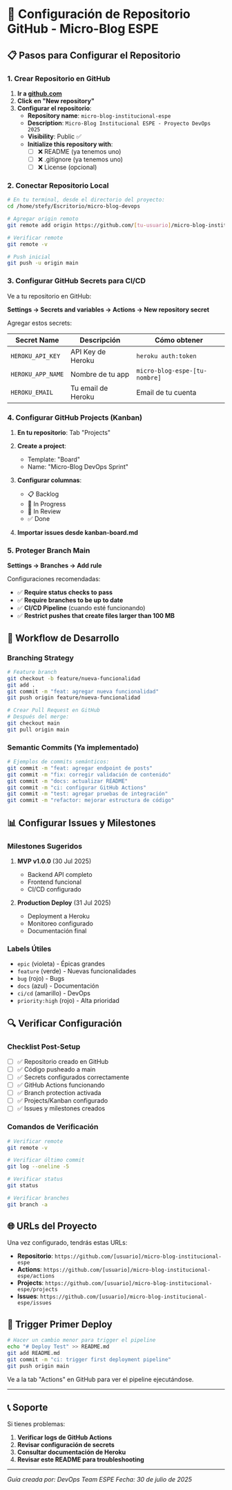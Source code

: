 # 🔧 Configuración de Repositorio GitHub - Micro-Blog ESPE

## 📋 Pasos para Configurar el Repositorio

### 1. Crear Repositorio en GitHub

1. **Ir a [github.com](https://github.com)**
2. **Click en "New repository"**
3. **Configurar el repositorio**:
   - **Repository name**: `micro-blog-institucional-espe`
   - **Description**: `Micro-Blog Institucional ESPE - Proyecto DevOps 2025`
   - **Visibility**: Public ✅
   - **Initialize this repository with**: 
     - [ ] ❌ README (ya tenemos uno)
     - [ ] ❌ .gitignore (ya tenemos uno)
     - [ ] ❌ License (opcional)

### 2. Conectar Repositorio Local

```bash
# En tu terminal, desde el directorio del proyecto:
cd /home/stefy/Escritorio/micro-blog-devops

# Agregar origin remoto
git remote add origin https://github.com/[tu-usuario]/micro-blog-institucional-espe.git

# Verificar remote
git remote -v

# Push inicial
git push -u origin main
```

### 3. Configurar GitHub Secrets para CI/CD

Ve a tu repositorio en GitHub:

**Settings → Secrets and variables → Actions → New repository secret**

Agregar estos secrets:

| Secret Name | Descripción | Cómo obtener |
|-------------|-------------|--------------|
| `HEROKU_API_KEY` | API Key de Heroku | `heroku auth:token` |
| `HEROKU_APP_NAME` | Nombre de tu app | `micro-blog-espe-[tu-nombre]` |
| `HEROKU_EMAIL` | Tu email de Heroku | Email de tu cuenta |

### 4. Configurar GitHub Projects (Kanban)

1. **En tu repositorio**: Tab "Projects"
2. **Create a project**: 
   - Template: "Board"
   - Name: "Micro-Blog DevOps Sprint"
3. **Configurar columnas**:
   - 📋 Backlog
   - 🔄 In Progress  
   - 👀 In Review
   - ✅ Done

4. **Importar issues desde kanban-board.md**

### 5. Proteger Branch Main

**Settings → Branches → Add rule**

Configuraciones recomendadas:
- ✅ **Require status checks to pass**
- ✅ **Require branches to be up to date**
- ✅ **CI/CD Pipeline** (cuando esté funcionando)
- ✅ **Restrict pushes that create files larger than 100 MB**

## 🔄 Workflow de Desarrollo

### Branching Strategy

```bash
# Feature branch
git checkout -b feature/nueva-funcionalidad
git add .
git commit -m "feat: agregar nueva funcionalidad"
git push origin feature/nueva-funcionalidad

# Crear Pull Request en GitHub
# Después del merge:
git checkout main
git pull origin main
```

### Semantic Commits (Ya implementado)

```bash
# Ejemplos de commits semánticos:
git commit -m "feat: agregar endpoint de posts"
git commit -m "fix: corregir validación de contenido"
git commit -m "docs: actualizar README"
git commit -m "ci: configurar GitHub Actions"
git commit -m "test: agregar pruebas de integración"
git commit -m "refactor: mejorar estructura de código"
```

## 📊 Configurar Issues y Milestones

### Milestones Sugeridos

1. **MVP v1.0.0** (30 Jul 2025)
   - Backend API completo
   - Frontend funcional
   - CI/CD configurado

2. **Production Deploy** (31 Jul 2025)
   - Deployment a Heroku
   - Monitoreo configurado
   - Documentación final

### Labels Útiles

- `epic` (violeta) - Épicas grandes
- `feature` (verde) - Nuevas funcionalidades  
- `bug` (rojo) - Bugs
- `docs` (azul) - Documentación
- `ci/cd` (amarillo) - DevOps
- `priority:high` (rojo) - Alta prioridad

## 🔍 Verificar Configuración

### Checklist Post-Setup

- [ ] ✅ Repositorio creado en GitHub
- [ ] ✅ Código pusheado a main
- [ ] ✅ Secrets configurados correctamente
- [ ] ✅ GitHub Actions funcionando
- [ ] ✅ Branch protection activada
- [ ] ✅ Projects/Kanban configurado
- [ ] ✅ Issues y milestones creados

### Comandos de Verificación

```bash
# Verificar remote
git remote -v

# Verificar último commit
git log --oneline -5

# Verificar status
git status

# Verificar branches
git branch -a
```

## 🌐 URLs del Proyecto

Una vez configurado, tendrás estas URLs:

- **Repositorio**: `https://github.com/[usuario]/micro-blog-institucional-espe`
- **Actions**: `https://github.com/[usuario]/micro-blog-institucional-espe/actions`
- **Projects**: `https://github.com/[usuario]/micro-blog-institucional-espe/projects`
- **Issues**: `https://github.com/[usuario]/micro-blog-institucional-espe/issues`

## 🚀 Trigger Primer Deploy

```bash
# Hacer un cambio menor para trigger el pipeline
echo "# Deploy Test" >> README.md
git add README.md
git commit -m "ci: trigger first deployment pipeline"
git push origin main
```

Ve a la tab "Actions" en GitHub para ver el pipeline ejecutándose.

---

## 📞 Soporte

Si tienes problemas:

1. **Verificar logs de GitHub Actions**
2. **Revisar configuración de secrets**
3. **Consultar documentación de Heroku**
4. **Revisar este README para troubleshooting**

---

*Guía creada por: DevOps Team ESPE*
*Fecha: 30 de julio de 2025*
